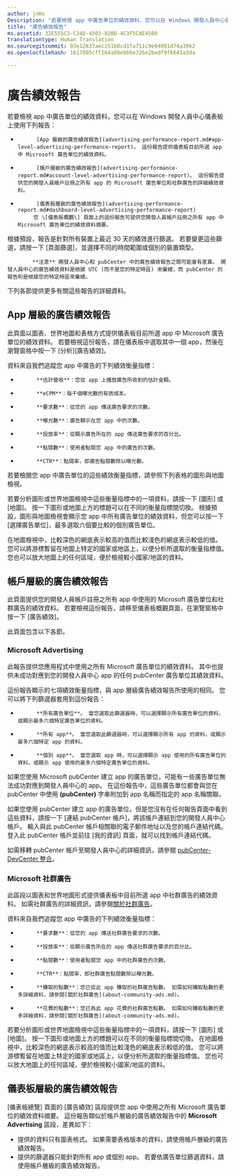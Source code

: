 ```yaml
---
author: jnHs
Description: "若要檢視 app 中廣告單位的績效資料，您可以在 Windows 開發人員中心儀表板上使用「應用程式層級」和「帳戶層級」的廣告績效報告："
title: "廣告績效報告"
ms.assetid: 32E555C3-C34D-4503-82BB-4C3F5CAE4500
translationtype: Human Translation
ms.sourcegitcommit: 93e12837aec151b0cd1fa711c9e04081d74a3962
ms.openlocfilehash: 1617005cff264a89eb66e326e2bedf9f6641a3da

---
```


# 廣告績效報告


若要檢視 app 中廣告單位的績效資料，您可以在 Windows 開發人員中心儀表板上使用下列報告：

-   
            [App 層級的廣告績效報告](advertising-performance-report.md#app-level-advertising-performance-report)。 這份報告提供儀表板目前所選 app 中 Microsoft 廣告單位的績效資料。
-   
            [帳戶層級的廣告績效報告](advertising-performance-report.md#account-level-advertising-performance-report)。 這份報告提供您的開發人員帳戶註冊之所有 app 的 Microsoft 廣告單位和社群廣告的詳細績效資料。
-   
            [儀表板層級的廣告績效報告](advertising-performance-report.md#dashboard-level-advertising-performance-report)
           您 \[儀表板概觀\] 頁面上的這份報告可提供您開發人員帳戶註冊之所有 app 中 Microsoft 廣告單位的績效資料摘要。

根據預設，報告是針對所有裝置上最近 30 天的績效進行篩選。 若要變更這些篩選，請按一下 \[頁面篩選\]，並選擇不同的時間範圍或個別的裝置類型。 

> 
            **注意** 開發人員中心和 pubCenter 中的廣告績效報告之間可能會有差異。 開發人員中心的廣告績效資料是根據 UTC (而不是您的特定時區) 來彙總，而 pubCenter 的報告則是根據您的特定時區來彙總。

下列各節提供更多有關這些報告的詳細資料。

## App 層級的廣告績效報告

此頁面以圖表、世界地圖和表格方式提供儀表板目前所選 app 中 Microsoft 廣告單位的績效資料。 若要檢視這份報告，請在儀表板中選取其中一個 app，然後在瀏覽窗格中按一下 \[分析\]\[廣告績效\]。

資料來自我們追蹤您 app 中廣告的下列績效衡量指標：

-   
            **估計營收**：您從 app 上播放廣告所收到的估計金額。
-   
            **eCPM**：每千個曝光數的有效成本。
-   
            **要求數**：從您的 app 傳送廣告要求的次數。
-   
            **曝光數**：廣告顯示在您 app 中的次數。
-   
            **投放率**：從顯示廣告所在的 app 傳送廣告要求的百分比。
-   
            **點閱數**：使用者點閱您 app 中的廣告的次數。
-   
            **CTR**：點閱率，即廣告點閱數除以曝光數。

若要檢閱您 app 中廣告單位的這些績效衡量指標，請參照下列表格的圖形與地圖檢視。

若要分析圖形或世界地圖檢視中這些衡量指標中的一項資料，請按一下 \[圖形\] 或 \[地圖\]。 按一下圖形或地圖上方的標題可以在不同的衡量指標間切換。 根據預設，圖形與地圖檢視會顯示您 app 中所有廣告單位的績效資料，但您可以按一下 \[選擇廣告單位\]，最多選取六個要比較的個別廣告單位。

在地圖檢視中，比較深色的網底表示較高的值而比較淺色的網底表示較低的值。 您可以將游標暫留在地圖上特定的國家或地區上，以便分析所選取的衡量指標值。 您也可以放大地圖上的任何區域，便於檢視較小國家/地區的資料。

## 帳戶層級的廣告績效報告

此頁面提供您的開發人員帳戶註冊之所有 app 中使用的 Microsoft 廣告單位和社群廣告的績效資料。 若要檢視這份報告，請移至儀表板概觀頁面，在瀏覽窗格中按一下 \[廣告績效\]。

此頁面包含以下各節。

### Microsoft Advertising

此報告提供您應用程式中使用之所有 Microsoft 廣告單位的績效資料。 其中也提供未成功對應到您的開發人員中心 app 的任何 pubCenter 廣告單位其績效資料。

這份報告顯示的七項績效衡量指標，與 app 層級廣告績效報告所使用的相同。 您可以將下列篩選器套用到這份報告：

-   
            **所有廣告單位**。 當您選取此篩選器時，可以選擇顯示所有廣告單位的資料，或顯示最多六個特定廣告單位的資料。
-   
            **所有 app**。 當您選取此篩選器時，可以選擇顯示所有 app 的資料，或顯示最多六個特定 app 的資料。
-   
            **個別 app**。 當您選取 app 時，可以選擇顯示 app 使用的所有廣告單位的資料，或顯示 app 使用的最多六個特定廣告單位的資料。

如果您使用 Microsoft pubCenter 建立 app 的廣告單位，可能有一些廣告單位無法成功對應到開發人員中心的 app。 在這份報告中，這些廣告單位都會與您在 pubCenter 中使用 **(pubCenter)** 字串附加到 app 名稱而指定的 app 名稱關聯。

如果您使用 pubCenter 建立 app 的廣告單位，但是您沒有在任何報告頁面中看到這些資料，請按一下 \[連結 pubCenter 帳戶\]，將該帳戶連結到您的開發人員中心帳戶。 輸入與此 pubCenter 帳戶相關聯的電子郵件地址以及您的帳戶連結代碼。 登入此 pubCenter 帳戶並前往 \[我的資訊\] 頁面，就可以找到帳戶連結代碼。

如需移轉 pubCenter 帳戶至開發人員中心的詳細資訊，請參閱 [pubCenter-DevCenter 整合](pubcenter-dev-center-integration.md)。

### Microsoft 社群廣告

此區段以圖表和世界地圖形式提供儀表板中目前所選 app 中社群廣告的績效資料。 如需社群廣告的詳細資訊，請參閱[關於社群廣告](about-community-ads.md)。

資料來自我們追蹤您 app 中廣告的下列績效衡量指標：

-   
            **要求數**：從您的 app 傳送社群廣告要求的次數。
-   
            **投放率**：從顯示廣告所在的 app 傳送社群廣告要求的百分比。
-   
            **點閱數**：使用者點閱您 app 中的社群廣告的次數。
-   
            **CTR**：點閱率，即社群廣告點閱數除以曝光數。
-   
            **賺取的點數**：您已從此 app 賺取的社群廣告點數。 如需如何賺取點數的更多詳細資料，請參閱[關於社群廣告](about-community-ads.md)。
-   
            **花費的點數**：您已為此 app 花費的社群廣告點數。 如需如何賺取點數的更多詳細資料，請參閱[關於社群廣告](about-community-ads.md)。

若要分析圖形或世界地圖檢視中這些衡量指標中的一項資料，請按一下 \[圖形\] 或 \[地圖\]。 按一下圖形或地圖上方的標題可以在不同的衡量指標間切換。 在地圖檢視中，比較深色的網底表示較高的值而比較淺色的網底表示較低的值。 您可以將游標暫留在地圖上特定的國家或地區上，以便分析所選取的衡量指標值。 您也可以放大地圖上的任何區域，便於檢視較小國家/地區的資料。

## 儀表板層級的廣告績效報告

\[儀表板總覽\] 頁面的 \[廣告績效\] 區段提供您 app 中使用之所有 Microsoft 廣告單位的績效資料摘要。 這份報告類似於帳戶層級的廣告績效報告中的 **Microsoft Advertising** 區段，差異如下：

-   提供的資料只有圖表格式。 如果需要表格版本的資料，請使用帳戶層級的廣告績效報告。
-   提供的篩選器只能針對所有 app 或個別 app。 若要依廣告單位篩選資料，請使用帳戶層級的廣告績效報告。


 

 



<!--HONumber=Jun16_HO4-->


